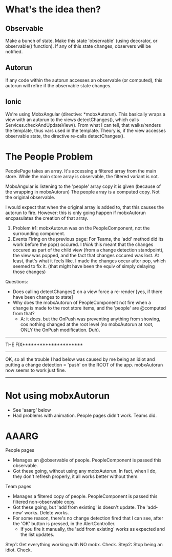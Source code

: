 What's the idea then?
=====================

Observable
----------
Make a bunch of state.
Make this state 'observable' (using decorator, or observable() function).
If any of this state changes, observers will be notified.

Autorun
-------
If any code within the autorun accesses an observable (or computed), this autorun will refire
if the observable state changes.



Ionic
-----
We're using MobxAngular (directive: *mobxAutorun).
This basically wraps a view with an autorun to the views detectChanges(), which calls Services.checkAndUpdateView().
From what I can tell, that walks/renders the template, thus vars used in the template.
Theory is, if the view accesses observable state, the directive re-calls detectChanges().




The People Problem
==================
PeoplePage takes an array.
It's accessing a filtered array from the main store. While the main store array is observable, the filtered variant is not.

MobxAngular is listening to the 'people' array copy it is given (because of the wrapping in mobxAutorun)
The people array is a computed copy. Not the original observable.

I would expect that when the original array is added to, that this causes the autorun to fire.
However; this is only going happen if mobxAutorun encpasulates the creation of that array.

1) Problem #1: mobxAutorun was on the PeopleComponent, not the surrounding component.
2) Events Firing on the previous page: For Teams, the 'add' method did its work before the pop() occured. I *think* this meant that the changes occured as part of the child view (from a change detection standpoint), the view was popped, and the fact that changes occured was lost. At least, that's what it feels like. I made the changes occur after pop, which seemed to fix it. (that might have been the equiv of simply delaying those changes)

Questions:
- Does calling detectChanges() on a view force a re-render [yes, if there have been changes to state]
- Why does the mobxAutorun of PeopleComponent not fire when a change is made to the root store items, and the 'people' are @computed from that?
    - A: it does. but the OnPush was preventing anything from showing, cos nothing changed at the root level (no mobxAutorun at root, ONLY the OnPush modification. Duh).



****************************
THE FIX*********************
****************************

OK, so all the trouble I had below was caused by me being an idiot and putting a change detection = 'push' on the ROOT of the app.
mobxAutorun now seems to work just fine.

****************************



Not using mobxAutorun
=====================
- See 'aaarg' below
- Had problems with animation. People pages didn't work. Teams did.

AAARG
=====
People pages
- Manages an @observable of people. PeopleComponent is passed this observable.
- Got these going, without using any mobxAutorun. In fact, when I do, they don't refresh properly, it all works better without them.

Team pages
- Manages a filtered copy of people. PeopleComponent is passed this filtered non-observable copy.
- Got these going, but 'add from existing' is doesn't update. The 'add-new' works. Delete works.
- For some reason, there's no change detection fired that I can see, after the 'OK' button is pressed, in the AlertController.
    - If you fire it manually, the 'add from existing' works as expected and the list updates.

Step1: Get everything working with NO mobx. Check.
Step2: Stop being an idiot. Check.
